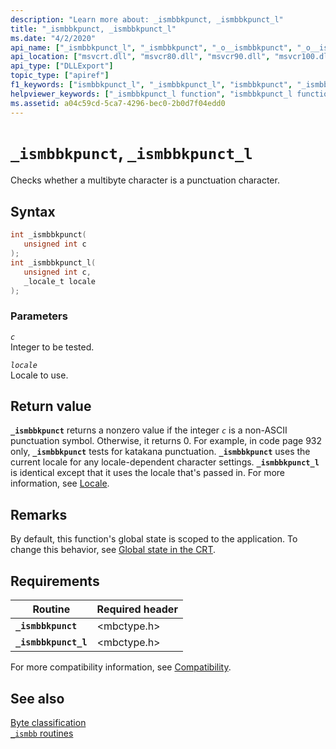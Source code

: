 ```yaml
---
description: "Learn more about: _ismbbkpunct, _ismbbkpunct_l"
title: "_ismbbkpunct, _ismbbkpunct_l"
ms.date: "4/2/2020"
api_name: ["_ismbbkpunct_l", "_ismbbkpunct", "_o__ismbbkpunct", "_o__ismbbkpunct_l"]
api_location: ["msvcrt.dll", "msvcr80.dll", "msvcr90.dll", "msvcr100.dll", "msvcr100_clr0400.dll", "msvcr110.dll", "msvcr110_clr0400.dll", "msvcr120.dll", "msvcr120_clr0400.dll", "ucrtbase.dll", "api-ms-win-crt-multibyte-l1-1-0.dll", "api-ms-win-crt-private-l1-1-0.dll"]
api_type: ["DLLExport"]
topic_type: ["apiref"]
f1_keywords: ["ismbbkpunct_l", "_ismbbkpunct_l", "ismbbkpunct", "_ismbbkpunct"]
helpviewer_keywords: ["_ismbbkpunct_l function", "ismbbkpunct_l function", "ismbbkpunct function", "_ismbbkpunct function"]
ms.assetid: a04c59cd-5ca7-4296-bec0-2b0d7f04edd0
---
```

# `_ismbbkpunct`, `_ismbbkpunct_l`

Checks whether a multibyte character is a punctuation character.

## Syntax

```C
int _ismbbkpunct(
   unsigned int c
);
int _ismbbkpunct_l(
   unsigned int c,
   _locale_t locale
);
```

### Parameters

*`c`*\
Integer to be tested.

*`locale`*\
Locale to use.

## Return value

**`_ismbbkpunct`** returns a nonzero value if the integer *`c`* is a non-ASCII punctuation symbol. Otherwise, it returns 0. For example, in code page 932 only, **`_ismbbkpunct`** tests for katakana punctuation. **`_ismbbkpunct`** uses the current locale for any locale-dependent character settings. **`_ismbbkpunct_l`** is identical except that it uses the locale that's passed in. For more information, see [Locale](../locale.md).

## Remarks

By default, this function's global state is scoped to the application. To change this behavior, see [Global state in the CRT](../global-state.md).

## Requirements

|Routine|Required header|
|-------------|---------------------|
|**`_ismbbkpunct`**|\<mbctype.h>|
|**`_ismbbkpunct_l`**|\<mbctype.h>|

For more compatibility information, see [Compatibility](../compatibility.md).

## See also

[Byte classification](../byte-classification.md)\
[`_ismbb` routines](../ismbb-routines.md)
